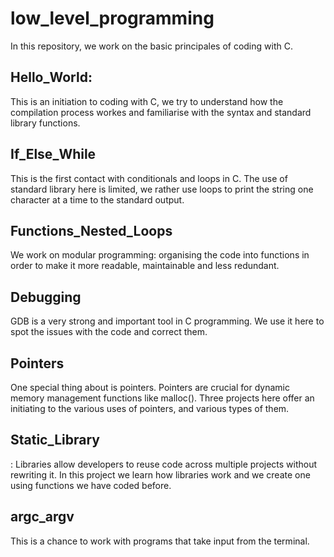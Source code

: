 
# low_level_programming
In this repository, we work on the basic principales of coding with C.

## Hello_World:
  This is an initiation to coding with C, we try to understand how the compilation process
workes and familiarise with the syntax and standard library functions.

## If_Else_While
  This is the first contact with conditionals and loops in C. The use of standard library
here is limited, we rather use loops to print the string one character at a time to the
standard output.

## Functions_Nested_Loops
  We work on modular programming: organising the code into functions in order to make it
more readable, maintainable and less redundant.

## Debugging
  GDB is a very strong and important tool in C programming. We use it here to spot the issues
with the code and correct them.

## Pointers
  One special thing about is pointers. Pointers are crucial for dynamic memory management
functions like malloc(). Three projects here offer an initiating to the various uses of pointers,
and various types of them.

## Static_Library
  : Libraries allow developers to reuse code across multiple projects without rewriting it. In this
project we learn how libraries work and we create one using functions we have coded before.

## argc_argv
  This is a chance to work with programs that take input from the terminal.
